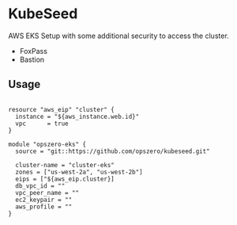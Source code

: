 # KubeSeed

AWS EKS Setup with some additional security to access the cluster.

- FoxPass
- Bastion

## Usage

```

resource "aws_eip" "cluster" {
  instance = "${aws_instance.web.id}"
  vpc      = true
}

module "opszero-eks" {
  source = "git::https://github.com/opszero/kubeseed.git"

  cluster-name = "cluster-eks"
  zones = ["us-west-2a", "us-west-2b"]
  eips = ["${aws_eip.cluster}]
  db_vpc_id = ""
  vpc_peer_name = ""
  ec2_keypair = ""
  aws_profile = ""
}
```
